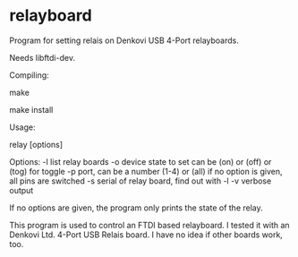 relayboard
==========

Program for setting relais on Denkovi USB 4-Port relayboards.

Needs libftdi-dev.

Compiling:

make

make install

Usage:

relay [options]

Options:
 -l      list relay boards
 -o      device state to set can be (on) or (off) or (tog) for toggle
 -p      port, can be a number (1-4) or (all)
         if no option is given, all pins are switched
 -s      serial of relay board, find out with -l
 -v      verbose output
 
If no options are given, the program only prints the state of the relay.

This program is used to control an FTDI based relayboard.
I tested it with an Denkovi Ltd. 4-Port USB Relais board.
I have no idea if other boards work, too.

